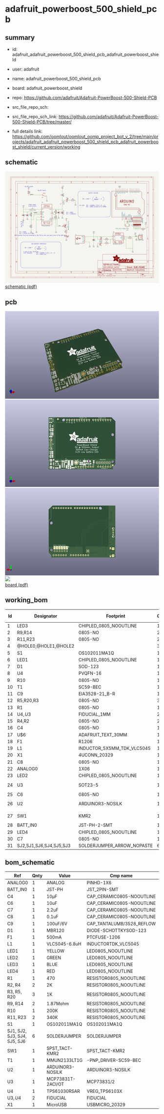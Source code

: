# adafruit_powerboost_500_shield_pcb
 
## summary 
* id: adafruit_adafruit_powerboost_500_shield_pcb_adafruit_powerboost_shield
* user: adafruit
* name: adafruit_powerboost_500_shield_pcb
* board: adafruit_powerboost_shield
* repo: https://github.com/adafruit/Adafruit-PowerBoost-500-Shield-PCB



* src_file_repo_sch: 
* src_file_repo_sch_link: https://github.com/adafruit/Adafruit-PowerBoost-500-Shield-PCB/tree/master/
* full details link: https://github.com/oomlout/oomlout_oomp_project_bot_v_2/tree/main/projects/adafruit_adafruit_powerboost_500_shield_pcb_adafruit_powerboost_shield/current_version/working  

## schematic  
![](working_schematic_600.png)  
[schematic (pdf)](working_schematic.pdf)  

## pcb  
![](working_3d_600.png) 
![](working_3d_front_600.png)  
![](working_3d_back_600.png)  
![](working_600.png)  
[board (pdf)](working.pdf)  

## working_bom
| Id | Designator | Footprint | Quantity | Designation | Supplier and ref |  | None | 
| --- | --- | --- | --- | --- | --- | --- | --- | 
| 1 | LED3 | CHIPLED_0805_NOOUTLINE | 1 | BLUE |  |  | [''] | 
| 2 | R9,R14 | 0805-NO | 2 | 1.87Mohm |  |  | [''] | 
| 3 | R11,R23 | 0805-NO | 2 | 340K |  |  | [''] | 
| 4 | @HOLE0,@HOLE1,@HOLE2 |  | 3 |  |  |  | [''] | 
| 5 | S1 | OS102011MA1Q | 1 | OS102011MA1Q |  |  | [''] | 
| 6 | LED1 | CHIPLED_0805_NOOUTLINE | 1 | YELLOW |  |  | [''] | 
| 7 | D1 | SOD-123 | 1 | MBR120 |  |  | [''] | 
| 8 | U4 | PVQFN-16 | 1 | TPS61030RSAR |  |  | [''] | 
| 9 | R10 | 0805-NO | 1 | 200K |  |  | [''] | 
| 10 | T1 | SC59-BEC | 1 | MMUN2133LT1G |  |  | [''] | 
| 11 | C9 | EIA3528-21_B-R | 1 | 100uF/6V |  |  | [''] | 
| 12 | R5,R20,R3 | 0805-NO | 3 | 1K |  |  | [''] | 
| 13 | R1 | 0805-NO | 1 | 470 |  |  | [''] | 
| 14 | U$4,U$3 | FIDUCIAL_1MM | 2 | FIDUCIAL |  |  | [''] | 
| 15 | R4,R2 | 0805-NO | 2 | 2K |  |  | [''] | 
| 16 | C4 | 0805-NO | 1 | 10µF |  |  | [''] | 
| 17 | U$6 | ADAFRUIT_TEXT_30MM | 1 |  |  |  | [''] | 
| 18 | F1 | R1206 | 1 | 500mA |  |  | [''] | 
| 19 | L1 | INDUCTOR_5X5MM_TDK_VLC5045 | 1 | VLC5045-6.8uH |  |  | [''] | 
| 20 | X1 | 4UCONN_20329 | 1 | MicroUSB |  |  | [''] | 
| 21 | C8 | 0805-NO | 1 | 0.1uF |  |  | [''] | 
| 22 | ANALOG0 | 1X06 | 1 | ANALOG |  |  | [''] | 
| 23 | LED2 | CHIPLED_0805_NOOUTLINE | 1 | GREEN |  |  | [''] | 
| 24 | U3 | SOT23-5 | 1 | MCP73831T-2ACI/OT |  |  | [''] | 
| 25 | C6 | 0805-NO | 1 | 10uF |  |  | [''] | 
| 26 | U2 | ARDUINOR3-NOSILK | 1 | ARDUINOR3-NOSILK |  |  | [''] | 
| 27 | SW1 | KMR2 | 1 | SPST_TACT-KMR2 |  |  | [''] | 
| 28 | BATT_IN0 | JST-PH-2-SMT | 1 | JST-PH |  |  | [''] | 
| 29 | LED4 | CHIPLED_0805_NOOUTLINE | 1 | RED |  |  | [''] | 
| 30 | C7 | 0805-NO | 1 | 2.2uF |  |  | [''] | 
| 31 | SJ2,SJ1,SJ6,SJ4,SJ5,SJ3 | SOLDERJUMPER_ARROW_NOPASTE | 6 |  |  |  | [''] | 


## bom_schematic
| Ref | Qnty | Value | Cmp name | Footprint | Description | Vendor | DNP | 
| --- | --- | --- | --- | --- | --- | --- | --- | 
| ANALOG0 | 1 | ANALOG | PINHD-1X6 | working:1X06 |  |  |  | 
| BATT_IN0 | 1 | JST-PH | JST_2PIN-SMT | working:JST-PH-2-SMT |  |  |  | 
| C4 | 1 | 10µF | CAP_CERAMIC0805-NOOUTLINE | working:0805-NO |  |  |  | 
| C6 | 1 | 10uF | CAP_CERAMIC0805-NOOUTLINE | working:0805-NO |  |  |  | 
| C7 | 1 | 2.2uF | CAP_CERAMIC0805-NOOUTLINE | working:0805-NO |  |  |  | 
| C8 | 1 | 0.1uF | CAP_CERAMIC0805-NOOUTLINE | working:0805-NO |  |  |  | 
| C9 | 1 | 100uF/6V | CAP_TANTALUMB/3528_REFLOW | working:EIA3528-21_B-R |  |  |  | 
| D1 | 1 | MBR120 | DIODE-SCHOTTKYSOD-123 | working:SOD-123 |  |  |  | 
| F1 | 1 | 500mA | PTCFUSE-1206 | working:R1206 |  |  |  | 
| L1 | 1 | VLC5045-6.8uH | INDUCTORTDK_VLC5045 | working:INDUCTOR_5X5MM_TDK_VLC5045 |  |  |  | 
| LED1 | 1 | YELLOW | LED0805_NOOUTLINE | working:CHIPLED_0805_NOOUTLINE |  |  |  | 
| LED2 | 1 | GREEN | LED0805_NOOUTLINE | working:CHIPLED_0805_NOOUTLINE |  |  |  | 
| LED3 | 1 | BLUE | LED0805_NOOUTLINE | working:CHIPLED_0805_NOOUTLINE |  |  |  | 
| LED4 | 1 | RED | LED0805_NOOUTLINE | working:CHIPLED_0805_NOOUTLINE |  |  |  | 
| R1 | 1 | 470 | RESISTOR0805_NOOUTLINE | working:0805-NO |  |  |  | 
| R2, R4 | 2 | 2K | RESISTOR0805_NOOUTLINE | working:0805-NO |  |  |  | 
| R3, R5, R20 | 3 | 1K | RESISTOR0805_NOOUTLINE | working:0805-NO |  |  |  | 
| R9, R14 | 2 | 1.87Mohm | RESISTOR0805_NOOUTLINE | working:0805-NO |  |  |  | 
| R10 | 1 | 200K | RESISTOR0805_NOOUTLINE | working:0805-NO |  |  |  | 
| R11, R23 | 2 | 340K | RESISTOR0805_NOOUTLINE | working:0805-NO |  |  |  | 
| S1 | 1 | OS102011MA1Q | OS102011MA1Q | working:OS102011MA1Q |  |  |  | 
| SJ1, SJ2, SJ3, SJ4, SJ5, SJ6 | 6 | SOLDERJUMPER | SOLDERJUMPER | working:SOLDERJUMPER_ARROW_NOPASTE |  |  |  | 
| SW1 | 1 | SPST_TACT-KMR2 | SPST_TACT-KMR2 | working:KMR2 |  |  |  | 
| T1 | 1 | MMUN2133LT1G | -PNP_DRIVER-SC59-BEC | working:SC59-BEC |  |  |  | 
| U2 | 1 | ARDUINOR3-NOSILK | ARDUINOR3-NOSILK | working:ARDUINOR3-NOSILK |  |  |  | 
| U3 | 1 | MCP73831T-2ACI/OT | MCP73831/2 | working:SOT23-5 |  |  |  | 
| U4 | 1 | TPS61030RSAR | VREG_TPS6103X | working:PVQFN-16 |  |  |  | 
| U$3, U$4 | 2 | FIDUCIAL | FIDUCIAL | working:FIDUCIAL_1MM |  |  |  | 
| X1 | 1 | MicroUSB | USBMICRO_20329 | working:4UCONN_20329 |  |  |  | 



